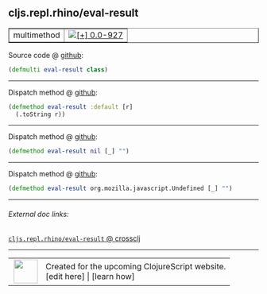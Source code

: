## cljs.repl.rhino/eval-result



 <table border="1">
<tr>
<td>multimethod</td>
<td><a href="https://github.com/cljsinfo/cljs-api-docs/tree/0.0-927"><img valign="middle" alt="[+] 0.0-927" title="Added in 0.0-927" src="https://img.shields.io/badge/+-0.0--927-lightgrey.svg"></a> </td>
</tr>
</table>









Source code @ [github](https://github.com/clojure/clojurescript/blob/r1889/src/clj/cljs/repl/rhino.clj#L47):

```clj
(defmulti eval-result class)
```

<!--
Repo - tag - source tree - lines:

 <pre>
clojurescript @ r1889
└── src
    └── clj
        └── cljs
            └── repl
                └── <ins>[rhino.clj:47](https://github.com/clojure/clojurescript/blob/r1889/src/clj/cljs/repl/rhino.clj#L47)</ins>
</pre>

-->

---

Dispatch method @ [github](https://github.com/clojure/clojurescript/blob/r1889/src/clj/cljs/repl/rhino.clj#L49-L50):

```clj
(defmethod eval-result :default [r]
  (.toString r))
```

<!--
Repo - tag - source tree - lines:

 <pre>
clojurescript @ r1889
└── src
    └── clj
        └── cljs
            └── repl
                └── <ins>[rhino.clj:49-50](https://github.com/clojure/clojurescript/blob/r1889/src/clj/cljs/repl/rhino.clj#L49-L50)</ins>
</pre>
-->

---
Dispatch method @ [github](https://github.com/clojure/clojurescript/blob/r1889/src/clj/cljs/repl/rhino.clj#L52):

```clj
(defmethod eval-result nil [_] "")
```

<!--
Repo - tag - source tree - lines:

 <pre>
clojurescript @ r1889
└── src
    └── clj
        └── cljs
            └── repl
                └── <ins>[rhino.clj:52](https://github.com/clojure/clojurescript/blob/r1889/src/clj/cljs/repl/rhino.clj#L52)</ins>
</pre>
-->

---
Dispatch method @ [github](https://github.com/clojure/clojurescript/blob/r1889/src/clj/cljs/repl/rhino.clj#L54):

```clj
(defmethod eval-result org.mozilla.javascript.Undefined [_] "")
```

<!--
Repo - tag - source tree - lines:

 <pre>
clojurescript @ r1889
└── src
    └── clj
        └── cljs
            └── repl
                └── <ins>[rhino.clj:54](https://github.com/clojure/clojurescript/blob/r1889/src/clj/cljs/repl/rhino.clj#L54)</ins>
</pre>
-->

---


###### External doc links:

[`cljs.repl.rhino/eval-result` @ crossclj](http://crossclj.info/fun/cljs.repl.rhino/eval-result.html)<br>

---

 <table>
<tr><td>
<img valign="middle" align="right" width="48px" src="http://i.imgur.com/Hi20huC.png">
</td><td>
Created for the upcoming ClojureScript website.<br>
[edit here] | [learn how]
</td></tr></table>

[edit here]:https://github.com/cljsinfo/cljs-api-docs/blob/master/cljsdoc/cljs.repl.rhino_eval-result.cljsdoc
[learn how]:https://github.com/cljsinfo/cljs-api-docs/wiki/cljsdoc-files

<!--

This information was too distracting to show to readers, but I'll leave it
commented here since it is helpful to:

- pretty-print the data used to generate this document
- and show how to retrieve that data



The API data for this symbol:

```clj
{:ns "cljs.repl.rhino",
 :name "eval-result",
 :type "multimethod",
 :source {:code "(defmulti eval-result class)",
          :title "Source code",
          :repo "clojurescript",
          :tag "r1889",
          :filename "src/clj/cljs/repl/rhino.clj",
          :lines [47]},
 :full-name "cljs.repl.rhino/eval-result",
 :full-name-encode "cljs.repl.rhino_eval-result",
 :extra-sources ({:code "(defmethod eval-result :default [r]\n  (.toString r))",
                  :title "Dispatch method",
                  :repo "clojurescript",
                  :tag "r1889",
                  :filename "src/clj/cljs/repl/rhino.clj",
                  :lines [49 50]}
                 {:code "(defmethod eval-result nil [_] \"\")",
                  :title "Dispatch method",
                  :repo "clojurescript",
                  :tag "r1889",
                  :filename "src/clj/cljs/repl/rhino.clj",
                  :lines [52]}
                 {:code "(defmethod eval-result org.mozilla.javascript.Undefined [_] \"\")",
                  :title "Dispatch method",
                  :repo "clojurescript",
                  :tag "r1889",
                  :filename "src/clj/cljs/repl/rhino.clj",
                  :lines [54]}),
 :history [["+" "0.0-927"]]}

```

Retrieve the API data for this symbol:

```clj
;; from Clojure REPL
(require '[clojure.edn :as edn])
(-> (slurp "https://raw.githubusercontent.com/cljsinfo/cljs-api-docs/catalog/cljs-api.edn")
    (edn/read-string)
    (get-in [:symbols "cljs.repl.rhino/eval-result"]))
```

-->
